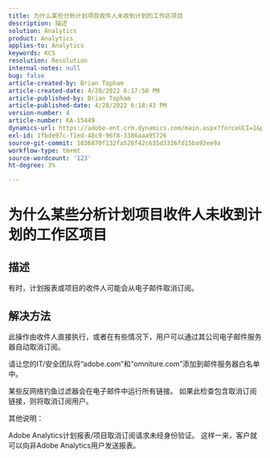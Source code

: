 ```yaml
---
title: 为什么某些分析计划项目收件人未收到计划的工作区项目
description: 描述
solution: Analytics
product: Analytics
applies-to: Analytics
keywords: KCS
resolution: Resolution
internal-notes: null
bug: false
article-created-by: Brian Topham
article-created-date: 4/28/2022 6:17:50 PM
article-published-by: Brian Topham
article-published-date: 4/28/2022 6:18:43 PM
version-number: 4
article-number: KA-15449
dynamics-url: https://adobe-ent.crm.dynamics.com/main.aspx?forceUCI=1&pagetype=entityrecord&etn=knowledgearticle&id=9a1ed07d-1fc7-ec11-a7b6-0022480a1b03
exl-id: 1fbde97c-f1ed-48c9-96f8-3386aaa95726
source-git-commit: 1836870f132fa526f42c635d3326fd15ba92ee9a
workflow-type: tm+mt
source-wordcount: '123'
ht-degree: 3%

---
```


# 为什么某些分析计划项目收件人未收到计划的工作区项目

## 描述


有时，计划报表或项目的收件人可能会从电子邮件取消订阅。


## 解决方法


此操作由收件人直接执行，或者在有些情况下，用户可以通过其公司电子邮件服务器自动取消订阅。

请让您的IT/安全团队将“adobe.com”和“omniture.com”添加到邮件服务器白名单中。

某些反网络钓鱼过滤器会在电子邮件中运行所有链接。 如果此检查包含取消订阅链接，则将取消订阅用户。



其他说明：

Adobe Analytics计划报表/项目取消订阅请求未经身份验证。 这样一来，客户就可以向非Adobe Analytics用户发送报表。
